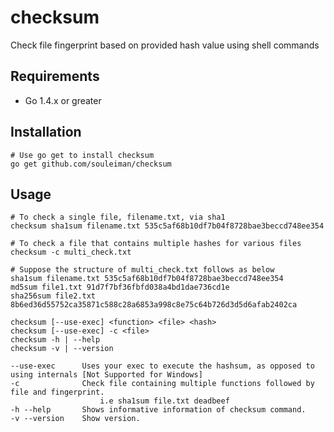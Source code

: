 checksum
=========
Check file fingerprint based on provided hash value using shell commands

Requirements
------------
* Go 1.4.x or greater

## Installation
    # Use go get to install checksum
    go get github.com/souleiman/checksum

Usage
------------
    # To check a single file, filename.txt, via sha1
    checksum sha1sum filename.txt 535c5af68b10df7b04f8728bae3beccd748ee354

    # To check a file that contains multiple hashes for various files
    checksum -c multi_check.txt

    # Suppose the structure of multi_check.txt follows as below
    sha1sum filename.txt 535c5af68b10df7b04f8728bae3beccd748ee354
    md5sum file1.txt 91d7f7bf36fbfd038a4bd1dae736cd1e
    sha256sum file2.txt 8b6ed36d55752ca35871c588c28a6853a998c8e75c64b726d3d5d6afab2402ca

``` 
checksum [--use-exec] <function> <file> <hash>
checksum [--use-exec] -c <file>
checksum -h | --help
checksum -v | --version

--use-exec      Uses your exec to execute the hashsum, as opposed to using internals [Not Supported for Windows]
-c              Check file containing multiple functions followed by file and fingerprint.
                    i.e sha1sum file.txt deadbeef
-h --help       Shows informative information of checksum command.
-v --version    Show version.
```